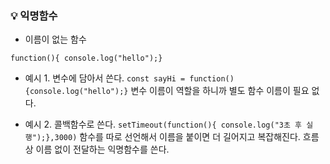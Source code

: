 ### 💡 익명함수

- 이름이 없는 함수

`function(){ console.log("hello");}`

- 예시 1. 변수에 담아서 쓴다.
`const sayHi = function() {console.log("hello");}`
변수 이름이 역할을 하니까 별도 함수 이름이 필요 없다.



- 예시 2. 콜백함수로 쓴다.
`setTimeout(function(){ console.log("3초 후 실행");},3000)` 
함수를 따로 선언해서 이름을 붙이면 더 길어지고 복잡해진다.
흐름상 이름 없이 전달하는 익명함수를 쓴다. 